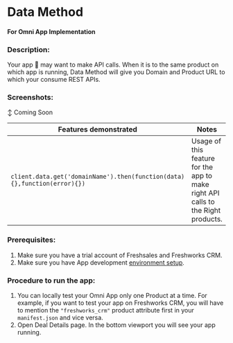 # Data Method
#### For Omni App Implementation

### Description:
Your app 🛫  may want to make API calls. When it is to the same product on which app is running, Data Method will give you Domain and Product URL to which your consume REST APIs.

### Screenshots:

↕ Coming Soon

Features demonstrated | Notes
-------------------- | ------
 `client.data.get('domainName').then(function(data){},function(error){}) `| Usage of this feature for the app to make right API calls to the Right products.


### Prerequisites:
1. Make sure you have a trial account of Freshsales and Freshworks CRM.
2. Make sure you have App development [environment setup](https://community.developers.freshworks.com/t/what-are-the-prerequisites-to-install-the-freshworks-cli/234).

### Procedure to run the app:
1. You can locally test your Omni App only one Product at a time. For example, if you want to test your app on Freshworks CRM, you will have to mention the `"freshworks_crm"` product attribute first in your `manifest.json` and vice versa.
2. Open Deal Details page. In the bottom viewport you will see your app running.
